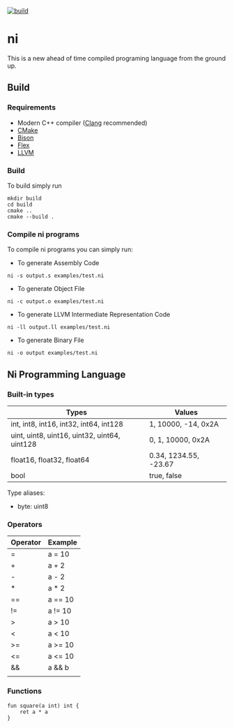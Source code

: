 [![build](https://github.com/fmenezes/ni/actions/workflows/build.yml/badge.svg)](https://github.com/fmenezes/ni/actions/workflows/build.yml)

# ni

This is a new ahead of time compiled programing language from the ground up.

## Build

### Requirements

* Modern C++ compiler ([Clang](https://clang.llvm.org/) recommended)
* [CMake](https://cmake.org/)
* [Bison](https://www.gnu.org/software/bison/)
* [Flex](https://ftp.gnu.org/old-gnu/Manuals/flex-2.5.4/)
* [LLVM](https://https://llvm.org/)

### Build

To build simply run
```
mkdir build
cd build
cmake ..
cmake --build .
```

### Compile ni programs

To compile ni programs you can simply run:

* To generate Assembly Code
```
ni -s output.s examples/test.ni
```

* To generate Object File
```
ni -c output.o examples/test.ni
```

* To generate LLVM Intermediate Representation Code
```
ni -ll output.ll examples/test.ni
```

* To generate Binary File
```
ni -o output examples/test.ni
```

## Ni Programming Language

### Built-in types

| Types | Values |
| --- | --- |
| int, int8, int16, int32, int64, int128 | 1, 10000, -14, 0x2A
| uint, uint8, uint16, uint32, uint64, uint128 | 0, 1, 10000, 0x2A
| float16, float32, float64 | 0.34, 1234.55, -23.67 |
| bool | true, false |

Type aliases:
- byte: uint8

### Operators

| Operator | Example |
| --- | --- |
| = | a = 10 |
| + | a + 2 |
| - | a - 2 |
| * | a * 2 |
| == | a == 10 |
| != | a != 10 |
| > | a > 10 |
| < | a < 10 |
| >= | a >= 10 |
| <= | a <= 10 |
| && | a && b |
| || | a || b |

### Functions

```
fun square(a int) int {
    ret a * a
}
```
